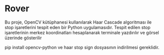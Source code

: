 # Rover

Bu proje, OpenCV kütüphanesi kullanılarak Haar Cascade algoritması ile stop işaretlerini tespit eden bir Python uygulamasıdır. Tespit edilen stop işaretlerinin merkez koordinatları hesaplanarak terminale yazdırılır ve görsel üzerinde gösterilir


pip install opencv-python ve haar stop sign dosyasının indirilmesi gereklidir.

